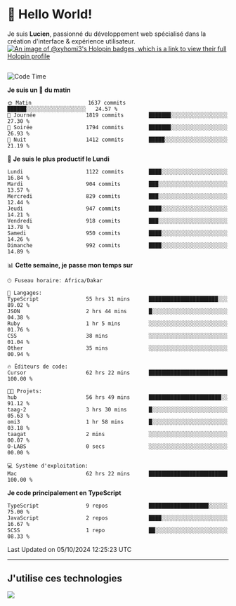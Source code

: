 # 👋 Hello World!

Je suis **Lucien**, passionné du développement web spécialisé dans la création d'interface & expérience utilisateur.
[![An image of @xyhomi3's Holopin badges, which is a link to view their full Holopin profile](https://holopin.me/xyhomi3)](https://holopin.io/@xyhomi3)

##

<!--START_SECTION:waka-->
![Code Time](http://img.shields.io/badge/Code%20Time-2%2C215%20hrs%2048%20mins-blue)

**Je suis un 🐤 du matin** 

```text
🌞 Matin                  1637 commits        ██████░░░░░░░░░░░░░░░░░░░   24.57 % 
🌆 Journée                1819 commits        ███████░░░░░░░░░░░░░░░░░░   27.30 % 
🌃 Soirée                 1794 commits        ███████░░░░░░░░░░░░░░░░░░   26.93 % 
🌙 Nuit                   1412 commits        █████░░░░░░░░░░░░░░░░░░░░   21.19 % 
```
📅 **Je suis le plus productif le Lundi** 

```text
Lundi                    1122 commits        ████░░░░░░░░░░░░░░░░░░░░░   16.84 % 
Mardi                    904 commits         ███░░░░░░░░░░░░░░░░░░░░░░   13.57 % 
Mercredi                 829 commits         ███░░░░░░░░░░░░░░░░░░░░░░   12.44 % 
Jeudi                    947 commits         ████░░░░░░░░░░░░░░░░░░░░░   14.21 % 
Vendredi                 918 commits         ███░░░░░░░░░░░░░░░░░░░░░░   13.78 % 
Samedi                   950 commits         ████░░░░░░░░░░░░░░░░░░░░░   14.26 % 
Dimanche                 992 commits         ████░░░░░░░░░░░░░░░░░░░░░   14.89 % 
```


📊 **Cette semaine, je passe mon temps sur** 

```text
🕑︎ Fuseau horaire: Africa/Dakar

💬 Langages: 
TypeScript               55 hrs 31 mins      ██████████████████████░░░   89.02 % 
JSON                     2 hrs 44 mins       █░░░░░░░░░░░░░░░░░░░░░░░░   04.38 % 
Ruby                     1 hr 5 mins         ░░░░░░░░░░░░░░░░░░░░░░░░░   01.76 % 
CSS                      38 mins             ░░░░░░░░░░░░░░░░░░░░░░░░░   01.04 % 
Other                    35 mins             ░░░░░░░░░░░░░░░░░░░░░░░░░   00.94 % 

🔥 Éditeurs de code: 
Cursor                   62 hrs 22 mins      █████████████████████████   100.00 % 

🐱‍💻 Projets: 
hub                      56 hrs 49 mins      ███████████████████████░░   91.12 % 
taag-2                   3 hrs 30 mins       █░░░░░░░░░░░░░░░░░░░░░░░░   05.63 % 
omi3                     1 hr 58 mins        █░░░░░░░░░░░░░░░░░░░░░░░░   03.18 % 
taagat                   2 mins              ░░░░░░░░░░░░░░░░░░░░░░░░░   00.07 % 
O-LABS                   0 secs              ░░░░░░░░░░░░░░░░░░░░░░░░░   00.00 % 

💻 Système d'exploitation: 
Mac                      62 hrs 22 mins      █████████████████████████   100.00 % 
```

**Je code principalement en TypeScript** 

```text
TypeScript               9 repos             ███████████████████░░░░░░   75.00 % 
JavaScript               2 repos             ████░░░░░░░░░░░░░░░░░░░░░   16.67 % 
SCSS                     1 repo              ██░░░░░░░░░░░░░░░░░░░░░░░   08.33 % 
```




 Last Updated on 05/10/2024 12:25:23 UTC
<!--END_SECTION:waka-->
---

## J'utilise ces technologies

<p align="left">
  <a href="https://skillicons.dev">
    <img src="https://skillicons.dev/icons?i=ts,js,md,scss,tailwind,react,docker,express,astro,vite,nextjs,vercel,figma,ableton" />
  </a>
</p>

